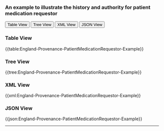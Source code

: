 ### An example to illustrate the history and authority for patient medication requestor

<div class="tab">
 <button class="tablinks active" onclick="openTab(event, 'Table View')">Table View</button>
 <button class="tablinks" onclick="openTab(event, 'Tree View')">Tree View</button>
  <button class="tablinks" onclick="openTab(event, 'XML View')">XML View</button>
  <button class="tablinks" onclick="openTab(event, 'JSON View')">JSON View</button>
</div>
    
    
<div id="Table View" class="tabcontent" style="display:block">
  <h3>Table View</h3>
{{table:England-Provenance-PatientMedicationRequestor-Example}}
</div>
<div id="Tree View" class="tabcontent">
  <h3>Tree View</h3>
{{tree:England-Provenance-PatientMedicationRequestor-Example}}
</div>
<div id="XML View" class="tabcontent">
  <h3>XML View</h3>
{{xml:England-Provenance-PatientMedicationRequestor-Example}}
</div>
<div id="JSON View" class="tabcontent">
  <h3>JSON View</h3>
{{json:England-Provenance-PatientMedicationRequestor-Example}}
</div>

---